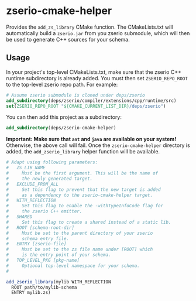 # zserio-cmake-helper

Provides the `add_zs_library` CMake function. The CMakeLists.txt will
automatically build a `zserio.jar` from you zserio submodule, which will
then be used to generate C++ sources for your schema.

## Usage

In your project's top-level CMakeLists.txt, make sure that the zserio C++
runtime subdirectory is already added. You must then set `ZSERIO_REPO_ROOT`
to the top-level zserio repo path. For example:

```cmake
# Assume zserio submodule is cloned under deps/zserio
add_subdirectory(deps/zserio/compiler/extensions/cpp/runtime/src)
set(ZSERIO_REPO_ROOT "${CMAKE_CURRENT_LIST_DIR}/deps/zserio")
```

You can then add this project as a subdirectory:

```cmake
add_subdirectory(deps/zserio-cmake-helper)
```

**Important: Make sure that `ant` and `java` are available on your system!**
Otherwise, the above call will fail. Once the `zserio-cmake-helper` directory
is added, the `add_zserio_library` helper function will be available.

```cmake
# Adapt using following parameters:
#   ZS_LIB_NAME
#     Must be the first argument. This will be the name of
#     the newly generated target.
#   EXCLUDE_FROM_ALL
#     Set this flag to prevent that the new target is added
#     as a dependency to the zserio-cmake-helper target.
#   WITH_REFLECTION
#     Set this flag to enable the -withTypeInfoCode flag for
#     the zserio C++ emitter.
#   SHARED
#     Set this flag to create a shared instead of a static lib.
#   ROOT [schema-root-dir]
#     Must be set to the parent directory of your zserio
#     schema entry file.
#   ENTRY [zserio-file]
#     Must be set to the zs file name under [ROOT] which
#     is the entry point of your schema.
#   TOP_LEVEL_PKG [pkg-name]
#     Optional top-level namespace for your schema.
#

add_zserio_library(mylib WITH_REFLECTION
  ROOT path/to/mylib-schema
  ENTRY mylib.zs)
```
